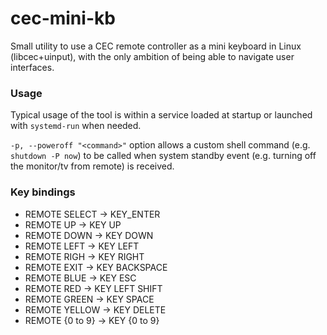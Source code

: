 # cec-mini-kb
Small utility to use a CEC remote controller as a mini keyboard in Linux (libcec+uinput), with the only ambition of being able to navigate user interfaces.

### Usage
Typical usage of the tool is within a service loaded at startup or launched with `systemd-run` when needed.

`-p, --poweroff "<command>"` option allows a custom shell command (e.g. `shutdown -P now`) to be called when system standby event (e.g. turning off the monitor/tv from remote) is received. 

### Key bindings
 * REMOTE SELECT -> KEY_ENTER
 * REMOTE UP -> KEY UP
 * REMOTE DOWN -> KEY DOWN
 * REMOTE LEFT -> KEY LEFT
 * REMOTE RIGH -> KEY RIGHT
 * REMOTE EXIT -> KEY BACKSPACE
 * REMOTE BLUE -> KEY ESC
 * REMOTE RED -> KEY LEFT SHIFT
 * REMOTE GREEN -> KEY SPACE
 * REMOTE YELLOW -> KEY DELETE
 * REMOTE {0 to 9} -> KEY {0 to 9}

